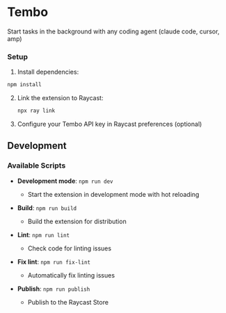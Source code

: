 # Tembo

Start tasks in the background with any coding agent (claude code, cursor, amp)

### Setup

1. Install dependencies:
```bash
npm install
```

2. Link the extension to Raycast:
   ```bash
   npx ray link
   ```
3. Configure your Tembo API key in Raycast preferences (optional)

## Development

### Available Scripts

- **Development mode**: `npm run dev`
  - Start the extension in development mode with hot reloading
  
- **Build**: `npm run build`
  - Build the extension for distribution
  
- **Lint**: `npm run lint`
  - Check code for linting issues
  
- **Fix lint**: `npm run fix-lint`
  - Automatically fix linting issues
  
- **Publish**: `npm run publish`
  - Publish to the Raycast Store